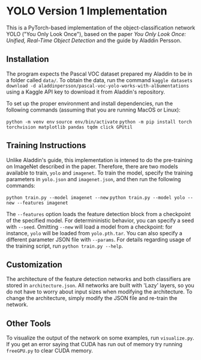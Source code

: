 # YOLO Version 1 Implementation

This is a PyTorch-based implementation of the object-classification network YOLO ("You Only Look Once"), based on the paper _You Only Look Once: Unified, Real-Time Object Detection_ and the guide by Aladdin Persson.

## Installation

The program expects the Pascal VOC dataset prepared my Aladdin to be in a folder called `data/`. To obtain the data, run the command `kaggle datasets download -d aladdinpersson/pascal-voc-yolo-works-with-albumentations` using a Kaggle API key to download it from Aladdin's repository. 

To set up the proper environment and install dependencies, run the following commands (assuming that you are running MacOS or Linux):

`python -m venv env`
`source env/bin/activate`
`python -m pip install torch torchvision matplotlib pandas tqdm click GPUtil`

## Training Instructions

Unlike Aladdin's guide, this implementation is intened to do the pre-training on ImageNet described in the paper. Therefore, there are two models available to train, `yolo` and `imagenet`. To train the model, specify the training parameters in `yolo.json` and `imagenet.json`, and then run the following commands:

`python train.py --model imagenet --new`
`python train.py --model yolo --new --features imagenet` 

The `--features` option loads the feature detection block from a checkpoint of the specified model. For determininistic behavior, you can specify a seed with `--seed`. Omitting `--new` will load a model from a checkpoint: for instance, `yolo` will be loaded from `yolo.pth.tar`. You can also specify a different parameter JSON file with `--params`. For details regarding usage of the training script, run `python train.py --help`. 

## Customization

The architecture of the feature detection networks and both classifiers are stored in `architecture.json`. All networks are built with 'Lazy' layers, so you do not have to worry about input sizes when modifying the architecture. To change the architecture, simply modify the JSON file and re-train the network.

## Other Tools

To visualize the output of the network on some examples, run `visualize.py`. If you get an error saying that CUDA has run out of memory try running `freeGPU.py` to clear CUDA memory. 
